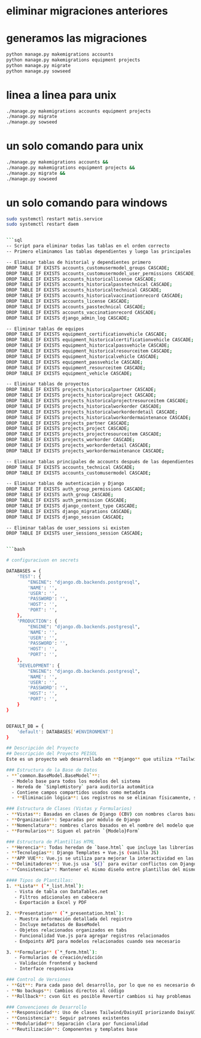 # eliminar migraciones anteriores

# generamos las migraciones
```bash
python manage.py makemigrations accounts
python manage.py makemigrations equipment projects
python manage.py migrate
python manage.py sowseed
```


# linea a linea para unix
```bash
./manage.py makemigrations accounts equipment projects
./manage.py migrate
./manage.py sowseed
```



# un solo comando para **unix**
```bash
./manage.py makemigrations accounts &&
./manage.py makemigrations equipment projects &&
./manage.py migrate &&
./manage.py sowseed 
```

# un solo comando para windows
```bash
sudo systemctl restart matis.service
sudo systemctl restart daem


```sql
-- Script para eliminar todas las tablas en el orden correcto
-- Primero eliminamos las tablas dependientes y luego las principales

-- Eliminar tablas de historial y dependientes primero
DROP TABLE IF EXISTS accounts_customusermodel_groups CASCADE;
DROP TABLE IF EXISTS accounts_customusermodel_user_permissions CASCADE;
DROP TABLE IF EXISTS accounts_historicallicense CASCADE;
DROP TABLE IF EXISTS accounts_historicalpasstechnical CASCADE;
DROP TABLE IF EXISTS accounts_historicaltechnical CASCADE;
DROP TABLE IF EXISTS accounts_historicalvaccinationrecord CASCADE;
DROP TABLE IF EXISTS accounts_license CASCADE;
DROP TABLE IF EXISTS accounts_passtechnical CASCADE;
DROP TABLE IF EXISTS accounts_vaccinationrecord CASCADE;
DROP TABLE IF EXISTS django_admin_log CASCADE;

-- Eliminar tablas de equipos
DROP TABLE IF EXISTS equipment_certificationvehicle CASCADE;
DROP TABLE IF EXISTS equipment_historicalcertificationvehicle CASCADE;
DROP TABLE IF EXISTS equipment_historicalpassvehicle CASCADE;
DROP TABLE IF EXISTS equipment_historicalresourceitem CASCADE;
DROP TABLE IF EXISTS equipment_historicalvehicle CASCADE;
DROP TABLE IF EXISTS equipment_passvehicle CASCADE;
DROP TABLE IF EXISTS equipment_resourceitem CASCADE;
DROP TABLE IF EXISTS equipment_vehicle CASCADE;

-- Eliminar tablas de proyectos
DROP TABLE IF EXISTS projects_historicalpartner CASCADE;
DROP TABLE IF EXISTS projects_historicalproject CASCADE;
DROP TABLE IF EXISTS projects_historicalprojectresourceitem CASCADE;
DROP TABLE IF EXISTS projects_historicalworkorder CASCADE;
DROP TABLE IF EXISTS projects_historicalworkorderdetail CASCADE;
DROP TABLE IF EXISTS projects_historicalworkordermaintenance CASCADE;
DROP TABLE IF EXISTS projects_partner CASCADE;
DROP TABLE IF EXISTS projects_project CASCADE;
DROP TABLE IF EXISTS projects_projectresourceitem CASCADE;
DROP TABLE IF EXISTS projects_workorder CASCADE;
DROP TABLE IF EXISTS projects_workorderdetail CASCADE;
DROP TABLE IF EXISTS projects_workordermaintenance CASCADE;

-- Eliminar tablas principales de accounts después de las dependientes
DROP TABLE IF EXISTS accounts_technical CASCADE;
DROP TABLE IF EXISTS accounts_customusermodel CASCADE;

-- Eliminar tablas de autenticación y Django
DROP TABLE IF EXISTS auth_group_permissions CASCADE;
DROP TABLE IF EXISTS auth_group CASCADE;
DROP TABLE IF EXISTS auth_permission CASCADE;
DROP TABLE IF EXISTS django_content_type CASCADE;
DROP TABLE IF EXISTS django_migrations CASCADE;
DROP TABLE IF EXISTS django_session CASCADE;

-- Eliminar tablas de user_sessions si existen
DROP TABLE IF EXISTS user_sessions_session CASCADE;


```bash

# configuraciuon en secrets 

DATABASES = {
    'TEST': {
        "ENGINE": "django.db.backends.postgresql",
        'NAME': '',
        'USER': '',
        'PASSWORD': '',
        'HOST': '',
        'PORT': '',
    },
    'PRODUCTION': {
        "ENGINE": "django.db.backends.postgresql",
        'NAME': '',
        'USER': '',
        'PASSWORD': '',
        'HOST': '',
        'PORT': '',
    },
    'DEVELOPMENT': {
        "ENGINE": "django.db.backends.postgresql",
        'NAME': '',
        'USER': '',
        'PASSWORD': '',
        'HOST': '',
        'PORT': '',
    }
}


DEFAULT_DB = {
    'default': DATABASES['#ENVIRONMENT']
}

## Descripción del Proyecto
## Descripción del Proyecto PEISOL
Este es un proyecto web desarrollado en **Django** que utiliza **Tailwind CSS** con **DaisyUI** para el frontend y **PostgreSQL** como base de datos.

### Estructura de la Base de Datos
- **`common.BaseModel.BaseModel`**: 
  - Modelo base para todos los modelos del sistema
  - Hereda de `SimpleHistory` para auditoría automática
  - Contiene campos compartidos usados como metadata
  - **Eliminación lógica**: Los registros no se eliminan físicamente, se marcan como `is_active=False`

### Estructura de Clases (Vistas y Formularios)
- **Vistas**: Basadas en clases de Django (CBV) con nombres claros basados en el nombre del modelo que representan
- **Organización**: Separadas por módulo de Django
- **Nomenclatura**: nombres claros basados en el nombre del modelo que representan y el tipo de clase Template, For List `*View`
- **Formularios**: Siguen el patrón `{Modelo}Form`

### Estructura de Plantillas HTML
- **Herencia**: Todas heredan de `base.html` que incluye las librerías necesarias
- **Tecnologías**: Django Templates + Vue.js (vanilla JS)
- **APP VUE**: Vue.js se utiliza para mejorar la interactividad en las plantillas, se alamcenan en vanilla js en la carpeta static
- **Delimitadores**: Vue.js usa `${}` para evitar conflictos con Django `{{}}`
- **Consistencia**: Mantener el mismo diseño entre plantillas del mismo tipo

#### Tipos de Plantillas:
1. **Lista** (`*_list.html`):
   - Vista de tabla con DataTables.net
   - Filtros adicionales en cabecera
   - Exportación a Excel y PDF

2. **Presentation** (`*_presentation.html`):
   - Muestra información detallada del registro
   - Incluye metadatos de BaseModel
   - Objetos relacionados organizados en tabs
   - Funcionalidad Vue.js para agregar registros relacionados
   - Endpoints API para modelos relacionados cuando sea necesario

3. **Formulario** (`*_form.html`):
   - Formularios de creación/edición
   - Validación frontend y backend
   - Interface responsiva

### Control de Versiones
- **Git**: Para cada paso del desarrollo, por lo que no es necesario de crear archivos de respaldo, se puede trabajar directamente sobre el código.
- **No backups**: Cambios directos al código
- **Rollback**: cvon Git es posible Revertir cambios si hay problemas

### Convenciones de Desarrollo
- **Responsividad**: Uso de clases Tailwind/DaisyUI priorizando DaisyUI para mantener la coherencia visual.
- **Consistencia**: Seguir patrones existentes
- **Modularidad**: Separación clara por funcionalidad
- **Reutilización**: Componentes y templates base